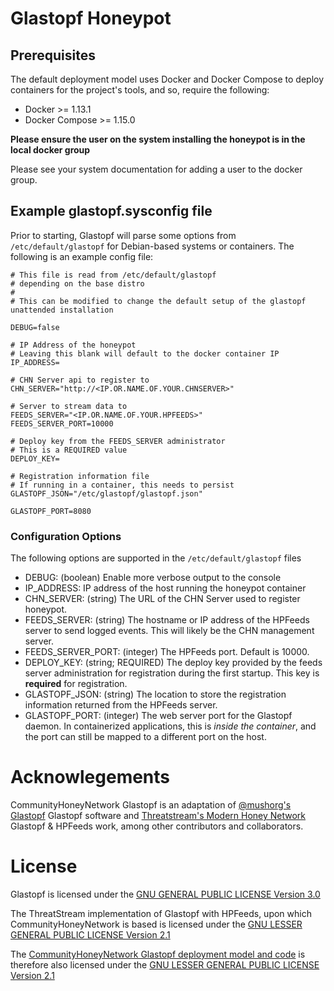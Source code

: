 Glastopf Honeypot
=================

## Prerequisites

The default deployment model uses Docker and Docker Compose to deploy containers for the project's tools, and so, require the following:

* Docker >= 1.13.1
* Docker Compose >= 1.15.0

**Please ensure the user on the system installing the honeypot is in the local
 docker group**
 
 Please see your system documentation for adding a user to the docker group.

## Example glastopf.sysconfig file

Prior to starting, Glastopf will parse some options from `/etc/default/glastopf` for Debian-based systems or containers. The following is an example config file:

```
# This file is read from /etc/default/glastopf
# depending on the base distro
#
# This can be modified to change the default setup of the glastopf unattended installation

DEBUG=false

# IP Address of the honeypot
# Leaving this blank will default to the docker container IP
IP_ADDRESS=

# CHN Server api to register to
CHN_SERVER="http://<IP.OR.NAME.OF.YOUR.CHNSERVER>"

# Server to stream data to
FEEDS_SERVER="<IP.OR.NAME.OF.YOUR.HPFEEDS>"
FEEDS_SERVER_PORT=10000

# Deploy key from the FEEDS_SERVER administrator
# This is a REQUIRED value
DEPLOY_KEY=

# Registration information file
# If running in a container, this needs to persist
GLASTOPF_JSON="/etc/glastopf/glastopf.json"

GLASTOPF_PORT=8080
```

### Configuration Options

The following options are supported in the `/etc/default/glastopf` files

* DEBUG: (boolean) Enable more verbose output to the console
* IP_ADDRESS: IP address of the host running the honeypot container
* CHN_SERVER: (string) The URL of the CHN Server used to register honeypot.
* FEEDS_SERVER: (string) The hostname or IP address of the HPFeeds server to send logged events.  This will likely be the CHN management server.
* FEEDS_SERVER_PORT: (integer) The HPFeeds port.  Default is 10000.
* DEPLOY_KEY: (string; REQUIRED) The deploy key provided by the feeds server administration for registration during the first startup.  This key is **required** for registration.
* GLASTOPF_JSON: (string) The location to store the registration information returned from the HPFeeds server.
* GLASTOPF_PORT: (integer) The web server port for the Glastopf daemon. In containerized applications, this is _inside the container_, and the port can still be mapped to a different port on the host.

# Acknowlegements

CommunityHoneyNetwork Glastopf is an adaptation of [@mushorg's Glastopf](https://github.com/mushorg/glastopf/) Glastopf software and [Threatstream's Modern Honey Network](https://threatstream.github.io/mhn/) Glastopf & HPFeeds work, among other contributors and collaborators.

# License

Glastopf is licensed under the [GNU GENERAL PUBLIC LICENSE Version 3.0](https://github.com/mushorg/glastopf/blob/master/GPL)

The ThreatStream implementation of Glastopf with HPFeeds, upon which CommunityHoneyNetwork is based is licensed under the [GNU LESSER GENERAL PUBLIC LICENSE Version 2.1](https://raw.githubusercontent.com/threatstream/mhn/master/LICENSE)

The [CommunityHoneyNetwork Glastopf deployment model and code](https://github.com/CommunityHoneyNetwork/glastopf) is therefore also licensed under the [GNU LESSER GENERAL PUBLIC LICENSE Version 2.1](https://raw.githubusercontent.com/CommunityHoneyNetwork/glastopf/master/LICENSE)

